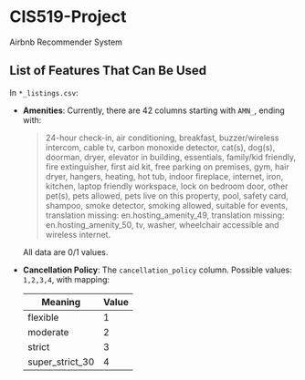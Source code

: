 # CIS519-Project
Airbnb Recommender System

## List of Features That Can Be Used

In `*_listings.csv`:

- **Amenities**: Currently, there are 42 columns starting with `AMN_`, ending with:

  > 24-hour check-in, air conditioning, breakfast, buzzer/wireless intercom, cable tv, carbon monoxide detector, cat(s), dog(s), doorman, dryer, elevator in building, essentials, family/kid friendly, fire extinguisher, first aid kit, free parking on premises, gym, hair dryer, hangers, heating, hot tub, indoor fireplace, internet, iron, kitchen, laptop friendly workspace, lock on bedroom door, other pet(s), pets allowed, pets live on this property, pool, safety card, shampoo, smoke detector, smoking allowed, suitable for events, translation missing: en.hosting_amenity_49, translation missing: en.hosting_amenity_50, tv, washer, wheelchair accessible and wireless internet.

  All data are 0/1 values.

- **Cancellation Policy**: The `cancellation_policy` column. Possible values: `1,2,3,4`, with mapping:

  | Meaning         | Value |
  | --------------- | ----- |
  | flexible        | 1     |
  | moderate        | 2     |
  | strict          | 3     |
  | super_strict_30 | 4     |

  ​